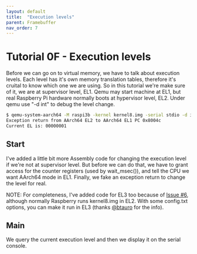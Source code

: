 ```yaml
---
layout: default
title:  "Execution levels"
parent: Framebuffer
nav_order: 7
---
```


Tutorial 0F - Execution levels
==============================

Before we can go on to virtual memory, we have to talk about execution levels. Each level has it's own
memory translation tables, therefore it's cruital to know which one we are using. So in this tutorial we're
make sure of it, we are at supervisor level, EL1. Qemu may start machine at EL1, but real Raspberry Pi hardware
normally boots at hypervisor level, EL2. Under qemu use "-d int" to debug the level change.

```sh
$ qemu-system-aarch64 -M raspi3b -kernel kernel8.img -serial stdio -d int
Exception return from AArch64 EL2 to AArch64 EL1 PC 0x8004c
Current EL is: 00000001
```

Start
-----

I've added a little bit more Assembly code for changing the execution level if we're not at supervisor level.
But before we can do that, we have to grant access for the counter registers (used by wait_msec()), and tell
the CPU we want AArch64 mode in EL1. Finally, we fake an exception return to change the level for real.

NOTE: For completeness, I've added code for EL3 too because of [Issue #6](https://github.com/bztsrc/raspi3-tutorial/issues/6),
although normally Raspberry runs kernel8.img in EL2. With some config.txt options, you can make it run in EL3 (thanks
[@btauro](https://github.com/btauro) for the info).

Main
----

We query the current execution level and then we display it on the serial console.
